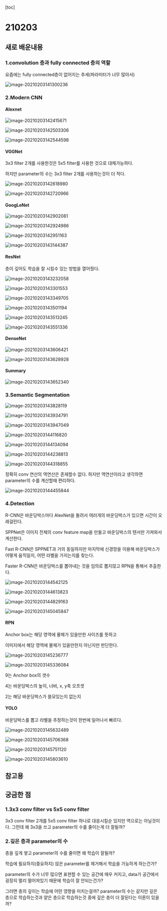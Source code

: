 [toc]

# 210203

## 새로 배운내용

### 1.convolution 층과 fully connected 층의 역할

요즘에는 fully connected층이 없어지는 추세(파라미터가 너무 많아서)

![image-20210203141300236](images/image-20210203141300236.png)

### 2.Modern CNN

#### Alexnet

![image-20210203142415671](images/image-20210203142415671.png)

![image-20210203142503306](images/image-20210203142503306.png)

![image-20210203142544598](images/image-20210203142544598.png)

#### VGGNet

3x3 filter 2개를 사용한것은 5x5 filter를 사용한 것으로 대체가능하다.

하지만 parameter의 수는 3x3 filter 2개를 사용하는것이 더 적다.

![image-20210203142618980](images/image-20210203142618980.png)

![image-20210203142720966](images/image-20210203142720966.png)

#### GoogLeNet

![image-20210203142902081](images/image-20210203142902081.png)

![image-20210203142924986](images/image-20210203142924986.png)

![image-20210203142951163](images/image-20210203142951163.png)

![image-20210203143144387](images/image-20210203143144387.png)

#### ResNet

층이 깊어도 학습을 잘 시킬수 있는 방법을 열어줬다.

![image-20210203143232058](images/image-20210203143232058.png)

![image-20210203143301553](images/image-20210203143301553.png)

![image-20210203143349705](images/image-20210203143349705.png)

![image-20210203143501194](images/image-20210203143501194.png)

![image-20210203143513245](images/image-20210203143513245.png)

![image-20210203143551336](images/image-20210203143551336.png)

#### DenseNet

![image-20210203143606421](images/image-20210203143606421.png)

![image-20210203143628928](images/image-20210203143628928.png)

#### Summary

![image-20210203143652340](images/image-20210203143652340.png)

### 3.Semantic Segmentation

![image-20210203143828119](images/image-20210203143828119.png)

![image-20210203143934791](images/image-20210203143934791.png)

![image-20210203143947049](images/image-20210203143947049.png)

![image-20210203144116820](images/image-20210203144116820.png)

![image-20210203144134094](images/image-20210203144134094.png)

![image-20210203144238813](images/image-20210203144238813.png)

![image-20210203144318855](images/image-20210203144318855.png)

정확히 conv 연산의 역연산은 존재할수 없다. 하지만 역연산이라고 생각하면 parameter의 수를 계산할때 편리하다.

![image-20210203144455844](images/image-20210203144455844.png)

### 4.Detection

R-CNN은 바운딩박스마다 AlexNet을 돌려서 여러개의 바운딩박스가 있으면 시간이 오래걸린다.

SPPNet은 이미지 전체의 conv feature map을 만들고 바운딩박스의 텐서만 가져와서 계산한다.

Fast R-CNN은 SPPNET과 거의 동일하지만 마지막에 신경망을 이용해 바운딩박스가 어떻게 움직일지, 어떤 라벨을 가지는지를 찾는다.

Faster R-CNN은 바운딩박스를 뽑아내는 것을 임의로 뽑지않고 RPN을 통해서 추출한다.

![image-20210203144542125](images/image-20210203144542125.png)

![image-20210203144613823](images/image-20210203144613823.png)

![image-20210203144829163](images/image-20210203144829163.png)

![image-20210203145045847](images/image-20210203145045847.png)

#### RPN

Anchor box는 해당 영역에 물체가 있을만한 사이즈를 뜻하고

이미지에서 해당 영역에 물체가 있을만한지 아닌지만 판단한다.

![image-20210203145236777](images/image-20210203145236777.png)

![image-20210203145336084](images/image-20210203145336084.png)

9는  Anchor box의 갯수

4는 바운딩박스의 높이, 너비, x, y축 오프셋

2는 해당 바운딩박스가 쓸모있는지 없는지

#### YOLO

바운딩박스를 뽑고 라벨을 추정하는것이 한번에 일어나서 빠르다.

![image-20210203145632489](images/image-20210203145632489.png)

![image-20210203145706368](images/image-20210203145706368.png)

![image-20210203145751120](images/image-20210203145751120.png)

![image-20210203145803610](images/image-20210203145803610.png)

## 참고용



## 궁금한 점

### 1.3x3 conv filter vs 5x5 conv filter

3x3 conv filter 2개를 5x5 conv filter 하나로 대응시킬순 있지만 역으로는 아닐것이다. 그런데 왜 3x3을 쓰고 parameter의 수를 줄이는게 더 잘될까?

### 2.깊은 층과 parameter의 수

층을 깊게 쌓고 parameter의 수를 줄이면 왜 학습이 잘될까?

학습에 필요하지(중요하지) 않은 parameter를 제거해서 학습을 가능하게 하는건가?



parameter의 수가 너무 많으면 표현할 수 있는 공간에 매우 커지고, data가 공간에서 굉장히 멀리 떨어져있기 때문에 학습이 잘 안되는건가?

그러면 층의 깊이는 학습에 어떤 영향을 미치는걸까? parameter의 수는 같지만 깊은 층으로 학습하는것과 얕은 층으로 학습하는것 중에 깊은 층이 더 잘된다는 이론이 있을까?

